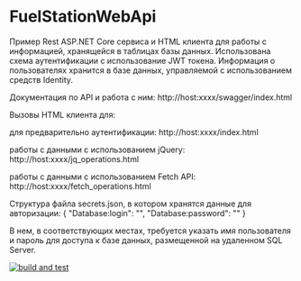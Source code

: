 # FuelStationWebApi
Пример Rest ASP.NET Core сервиса и HTML клиента для работы с информацией, хранящейся в таблицах базы данных. 
Использована схема аутентификации с использование JWT токена. Информация о пользователях хранится в базе данных, управляемой с использованием средств Identity.

Документация по API и работа с ним: http://host:xxxx/swagger/index.html

Вызовы HTML клиента для:

для предварительно аутентификации: http://host:xxxx/index.html

работы с данными с использованием jQuery: http://host:xxxx/jq_operations.html

работы с данными с использованием Fetch API: http://host:xxxx/fetch_operations.html

Структура файла secrets.json, в котором хранятся данные для авторизации:
{
  "Database:login": "",
  "Database:password": ""
}

В нем, в соответствующих местах, требуется указать имя пользователя и пароль для доступа к базе данных, размещенной на удаленном SQL Server. 

[![build and test](https://github.com/Olgasn/FuelStationWebApi/actions/workflows/deployment.yml/badge.svg?branch=master)](https://github.com/Olgasn/FuelStationWebApi/actions/workflows/deployment.yml)
